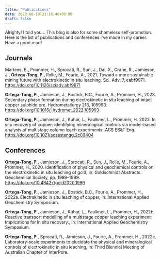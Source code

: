 ```yaml
---
title: "Publications"
date: 2023-06-10T21:16:40+08:00
draft: false
---
```


Alrighty! I told you... This blog is also for some shameless self-promotion. Here is the list of publications and conferences I've made in my career. Have a good read!

## Journals
Martens, E., Prommer, H., Sprocati, R., Sun, J., Dai, X., Crane, R., Jamieson, J., **Ortega-Tong, P.**, Rolle, M., Fourie, A., 2021. Toward a more sustainable mining future with electrokinetic in situ leaching. Sci. Adv. 7, eabf9971. https://doi.org/10.1126/sciadv.abf9971

**Ortega-Tong, P.**, Jamieson, J., Bostick, B.C., Fourie, A., Prommer, H., 2023. Secondary phase formation during electrokinetic in situ leaching of intact copper sulphide ore. Hydrometallurgy 216, 105993. https://doi.org/10.1016/j.hydromet.2022.105993

**Ortega-Tong, P.**, Jamieson, J., Kuhar, L., Faulkner, L., Prommer, H. 2023. In situ recovery of copper: identifying mineralogical controls via model-based analysis of multistage column leach experiments. ACS ES\&T Eng. https://doi.org/10.1021/acsestengg.2c00404


## Conferences
**Ortega-Tong, P.**, Jamieson, J., Sprocati, R., Sun, J., Rolle, M., Fourie, A., Prommer, H., 2020. Identification of physical and geochemical controls on the electrokinetic in situ leaching of gold, in: Goldschmidt Abstracts. Geochemical Society, pp. 1999–1999. https://doi.org/10.46427/gold2020.1999

**Ortega-Tong, P.**, Jamieson, J., Bostick, B.C., Fourie, A., Prommer, H., 2022a. Electrokinetic in situ leaching of copper, in: International Applied Geochemistry Symposium.

**Ortega-Tong, P.**, Jamieson, J., Kuhar, L., Faulkner, L., Prommer, H., 2022b. Reactive transport modelling of a multistage copper leaching experiment: Implications for in situ recovery., in: International Applied Geochemistry Symposium.

**Ortega-Tong, P.**, Sprocati, R., Jamieson, J., Fourie, A., Prommer, H., 2022c. Laboratory-scale experiments to elucidate the physical and mineralogical controls of electrokinetic in situ leaching, in: Third Biennial Meeting of Australian Chapter of InterPore.